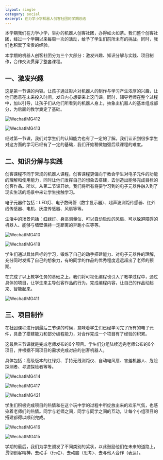 ```yaml
---
layout: single
category: social
excerpt: 在力学小学机器人创客社团的学期总结
---  
```

本学期我们在力学小学，举办的机器人创客社团，办得如火如荼。我们整个创客社团，经过一个学期以来每周一次的活动，给予了学生们前所未有的挑战。同时，我们也积累了宝贵的经验。

本学期的机器人创客社团分为三个大部分：激发兴趣、知识分解与实践、项目制作，合作交流贯穿了整套课程。

## 一、激发兴趣

这是第一节课的内容。让孩子通过影片对机器人的制作与学习产生浓厚的兴趣，让他们愿意在未来投入时间，发自内心想要来上这门课。同时，辅导老师在整个过程中，加以引导，让孩子们从他们所看到的机器人身上，抽象出机器人的基本组成部分，为后面的教学奠定了基础。

![WechatIMG412](./2018-06-18-教学总结-力学小学学期总结/WechatIMG412.jpeg)

![WechatIMG413](./2018-06-18-教学总结-力学小学学期总结/WechatIMG413.jpeg)

经过第一节课，我们对学生们的认知能力也有了一定的了解。我们认识到很多学生对这方面的学习已经有了一定的基础，我们开始稍微加强后续课程的难度。

## 二、知识分解与实践

创客课程不同于常规的机器人课程，创客课程更偏向于教会学生对电子元件的功能的理解和使用能力，同时让他们发挥自己的想象去搭建，去创造出能够完成目标的创客作品。所以，从第二节课开始，我们将所有将要学习到的电子元器件融入到了现实生活的场景中来让学生接触学习。

电子元器件包括：LED灯、电子数码管（数字显示器）、超声波测距传感器、红外线传感器、电机、灰度传感器、风扇等等。

生活中的场景包括：红绿灯、身高测量仪、可以自动启动的风扇、可以躲避障碍的机器人、能够与墙壁保持一定距离的奔跑小车等等。

![WechatIMG410](./2018-06-18-教学总结-力学小学学期总结/WechatIMG410.jpeg)

![WechatIMG418](./2018-06-18-教学总结-力学小学学期总结/IMG_6153.JPG)

学生们通过具体目标的学习，锻炼了自己的动手搭建能力、对电子元器件的理解，充分同时发挥了自己的想象力，有的同学的作品的优秀程度远远超出了老师的预期。

在完成了以上教学任务的基础之上，我们将可视化编程也引入了教学过程中，通过具体的项目，让学生来主导创客作品的行为，完成编程内容，让自己的作品动起来、智能起来。

![WechatIMG411](./2018-06-18-教学总结-力学小学学期总结/WechatIMG411.jpeg)

## 三、项目制作

在社团课程进行到最后三节课的时候，意味着学生们已经学习完了所有的电子元件，具备了搭建能力和部分编程能力，对合作完成一个项目有了经验的积累。

这最后三节课就是完成老师发布的6个项目。学生们分组陆续选完老师公布的6个项目，并根据不同项目的需求完成对应的创客机器人。

具体包括：高级版本的红绿灯、手持无线测距仪、自动电风扇、害羞机器人、危险探测者、寻迹探险者等等。

![WechatIMG414](./2018-06-18-教学总结-力学小学学期总结/WechatIMG414.jpeg)

![WechatIMG417](./2018-06-18-教学总结-力学小学学期总结/WechatIMG417.jpeg)

![WechatIMG421](./2018-06-18-教学总结-力学小学学期总结/WechatIMG421.jpeg)

学生们积极完成项目的热情和在这个玩中学的过程中所绽放出来的欢乐气氛，也感染着老师们的热情。同学与老师之间，同学与同学之间的互动，让每个小组项目的搭建都得以顺利完成。

![WechatIMG416](./2018-06-18-教学总结-力学小学学期总结/WechatIMG416.jpeg)

![WechatIMG415](./2018-06-18-教学总结-力学小学学期总结/WechatIMG415.jpeg)

学期的最后，我们为学生颁发了不同类别的奖状，以此鼓励他们在未来的道路上，贯彻创客精神，去动手（行动）、去动脑（思考）、去与他人合作（表达）。